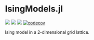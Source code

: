 # IsingModels.jl

[![](https://img.shields.io/badge/docs-stable-blue.svg)](https://cossio.github.io/IsingModels.jl/stable)
[![](https://img.shields.io/badge/docs-dev-blue.svg)](https://cossio.github.io/IsingModels.jl/dev)
![](https://github.com/cossio/IsingModels.jl/workflows/CI/badge.svg)
[![codecov](https://codecov.io/gh/cossio/IsingModels.jl/branch/main/graph/badge.svg?token=nRdk89G7HX)](https://codecov.io/gh/cossio/IsingModels.jl)

Ising model in a 2-dimensional grid lattice.
